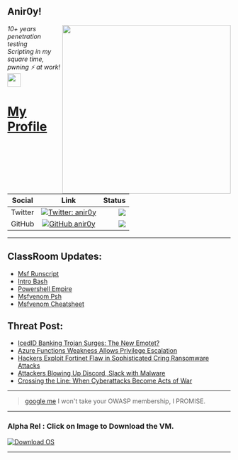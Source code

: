 <h2>Anir0y!</h2>
<img align='right' src="https://github-readme-stats.vercel.app/api?username=anir0y&show_icons=true&theme=dark" width="380">
<p><em>10+ years penetration testing<br>
  Scripting in my square time, pwning ⚡ at work!<img src="https://media.giphy.com/media/WUlplcMpOCEmTGBtBW/giphy.gif" width="30"> 
</em></p>



# [My Profile](https://anir0y.in/refer=githubreadme)

| Social   |      Link      | Status|
|----------|:-------------:|--:|
| Twitter |  [![Twitter: anir0y](https://img.shields.io/twitter/follow/anir0y?label=Follow%20me&style=plastic)](https://twitter.com/anir0y)| ![](https://img.shields.io/badge/Status-Online-blue)|
| GitHub |    [![GitHub anir0y](https://img.shields.io/github/followers/anir0y?label=Fork%20me&style=plastic)](https://github.com/anir0y)   | ![](https://img.shields.io/badge/Status-Online-blue)|


---

## ClassRoom Updates:

<!-- CLASS:START -->
- [Msf Runscript](https://classroom.anir0y.in/post/msf-runscript/)
- [Intro Bash](https://classroom.anir0y.in/post/intro-bash/)
- [Powershell Empire](https://classroom.anir0y.in/post/powershell-empire-install/)
- [Msfvenom Psh](https://classroom.anir0y.in/post/msfvenom-psh/)
- [Msfvenom Cheatsheet](https://classroom.anir0y.in/post/msfvenom-cheatsheet/)
<!-- CLASS:END -->

## Threat Post:

<!-- THREAT:START -->
- [IcedID Banking Trojan Surges: The New Emotet?](https://threatpost.com/icedid-banking-trojan-surges-emotet/165314/)
- [Azure Functions Weakness Allows Privilege Escalation](https://threatpost.com/azure-functions-privilege-escalation/165307/)
- [Hackers Exploit Fortinet Flaw in Sophisticated Cring Ransomware Attacks](https://threatpost.com/hackers-exploit-flaw-cring-ransomware/165300/)
- [Attackers Blowing Up Discord, Slack with Malware](https://threatpost.com/attackers-discord-slack-malware/165295/)
- [Crossing the Line: When Cyberattacks Become Acts of War](https://threatpost.com/crossing-line-cyberattack-act-war/165290/)
<!-- THREAT:END -->
---


> [google me](https://google.com/search?q=@anir0y) I won't take your OWASP membership, I PROMISE. 

---
### Alpha Rel : Click on Image to Download the VM.
[![Download OS](https://i.imgur.com/4RUjCIA.png)](https://sourceforge.net/projects/classroom-os/files/latest/download)

---

